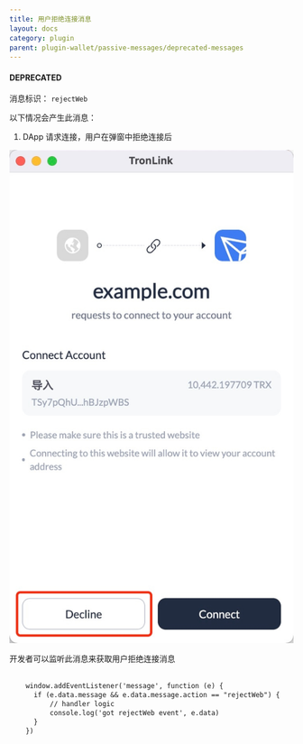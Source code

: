 ```yaml
---
title: 用户拒绝连接消息
layout: docs
category: plugin
parent: plugin-wallet/passive-messages/deprecated-messages
---
```


#### **DEPRECATED**

消息标识： `rejectWeb`

以下情况会产生此消息：

  1. DApp 请求连接，用户在弹窗中拒绝连接后

![image](../../../images/tronlink-wallet-extension_receive-messages-from-tronlink_messages-to-be-deprecated_user-rejects-connection_img_0.jpg)

开发者可以监听此消息来获取用户拒绝连接消息

```shell

    window.addEventListener('message', function (e) {
      if (e.data.message && e.data.message.action == "rejectWeb") {
          // handler logic
          console.log('got rejectWeb event', e.data)
      }
    })
```

